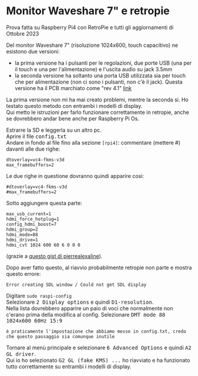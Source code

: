 # Monitor Waveshare 7" e retropie

Prova fatta su Raspberry Pi4 con RetroPie e tutti gli aggiornamenti di Ottobre 2023

Del monitor Waveshare 7" (risoluzione 1024x600, touch capacitivo) ne esistono due versioni:  
- la prima versione ha i pulsanti per le regolazioni, due porte USB (una per il touch e una per l'alimentazione) e l'uscita audio su jack 3.5mm
- la seconda versione ha soltanto una porta USB utilizzata sia per touch che per alimentazione (non ci sono i pulsanti, non c'è il jack). Questa versione ha il PCB marchiato come "rev 4.1" [link](https://www.waveshare.com/7inch-hdmi-lcd-c.htm)

La prima versione non mi ha mai creato problemi, mentre la seconda si. Ho testato questo metodo con entrambi i modelli di display.  
Qui metto le istruzioni per farlo funzionare correttamente in retropie, anche se dovrebbero andar bene anche per Raspberry Pi Os.  

  
Estrarre la SD e leggerla su un altro pc.  
Aprire il file <kbd>config.txt</kbd>    
Andare in fondo al file fino alla sezione `[rpi4]`: commentare (mettere #) davanti alle due righe:  

```
dtoverlay=vc4-fkms-v3d
max_framebuffers=2
```  

Le due righe in questione dovranno quindi apparire così:  

```
#dtoverlay=vc4-fkms-v3d
#max_framebuffers=2
```

Sotto aggiungere questa parte:  

```
max_usb_current=1  
hdmi_force_hotplug=1  
config_hdmi_boost=7  
hdmi_group=2  
hdmi_mode=88  
hdmi_drive=1  
hdmi_cvt 1024 600 60 6 0 0 0
```   

(grazie a [questo gist di pierrealexaline](https://gist.github.com/pierrealexaline/0aa6d38ccdcf6cb21fc4c22387a413be)).  

Dopo aver fatto questo, al riavvio probabilmente retropie non parte e mostra questo errore:  

`Error creating SDL window / Could not get SDL display`  

Digitare `sudo raspi-config`  
Selezionare <kbd>2 Display options</kbd> e quindi <kbd>D1-resolution</kbd>.  
Nella lista dovrebbero apparire un paio di voci che normalmente non c'erano prima della modifica al config. Selezionare <kbd>DMT mode 88 1024x600 60Hz 15:9</kbd>

    è praticamente l'impostazione che abbiamo messo in config.txt, credo che questo passaggio sia comunque inutile   

Tornare al menù principale e selezionare <kbd>6 Advanced Options</kbd> e quindi <kbd>A2 GL driver</kbd>.   
Qui io ho selezionato <kbd>G2 GL (fake KMS) ...</kbd> ho riavviato e ha funzionato tutto correttamente su entrambi i modelli di display.
